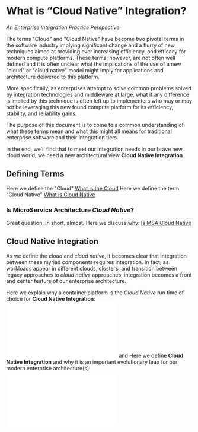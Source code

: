 # What is “Cloud Native” Integration? 
*An Enterprise Integration Practice Perspective* 

The terms "Cloud" and "Cloud Native" have become two pivotal terms in the software industry implying significant change and a flurry of new techniques aimed at providing ever increasing efficiency, and efficacy 
for modern compute platforms. These terms; however, are not often well defined and it is often unclear what the implications of the use of a new "cloud" or "cloud native" model might imply for applications and architecture delivered to this platform. 

More specifically, as enterprises attempt to solve common problems solved by integration technologies and middleware at large, what if any difference is implied by this technique is often left up to implementers who may or may not be leveraging this new found compute platform for its efficiency, stability, and reliability gains. 

The purpose of this document is to come to a common understanding of what these terms mean and what this might all means for traditional enterprise software and their integration tiers. 

In the end, we'll find that to meet our integration needs in our brave new cloud world, we need a new architectural view **Cloud Native Integration** 

## Defining Terms
Here we define the "Cloud" [What is the Cloud](definition-cloud.md)
Here we define the term "Cloud Native" [What is Cloud Native](definition-cloudnative.md)

### Is MicroService Architecture *Cloud Native*?
Great question. In short, almost. Here we discuss why: [Is MSA Cloud Native](msa-cloudnative.md)

## **Cloud Native Integration**  
As we define the *cloud* and *cloud native*, it becomes clear that integration between these myriad components requires integration. In fact, as workloads appear in different clouds, clusters, and transition between legacy approaches to *cloud native* approaches, integration becomes a front and center feature of our enterprise architecture. 

Here we explain why a container platform is the *Cloud Native* run time of choice for **Cloud Native Integration**: ![EI and the Container Platform](cloud-native-container-platform.md)
and 
Here we define **Cloud Native Integration** and why it is an important evolutionary leap for our modern enterprise architecture(s): ![What is Cloud Native Integration](what-is-cloud-native-integration.md) 

  